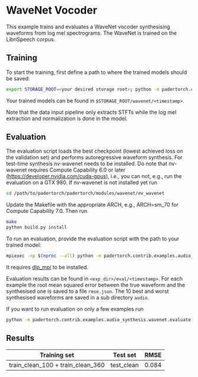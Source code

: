 # WaveNet Vocoder

This example trains and evaluates a WaveNet vocoder synthesising waveforms
from log mel spectrograms. The WaveNet is trained on the LibriSpeech corpus.

## Training
To start the training, first define a path to where the trained models should
be saved:
```bash
export STORAGE_ROOT=<your desired storage root>; python -m padertorch.contrib.examples.audio_synthesis.wavenet.train
```
Your trained models can be found in `$STORAGE_ROOT/wavenet/<timestamp>`.

Note that the data input pipeline only extracts STFTs while the log mel 
extraction and normalization is done in the model.

## Evaluation

The evaluation script loads the best checkpoint (lowest achieved loss on the 
validation set) and performs autoregressive waveform synthesis.
For test-time synthesis nv-wavenet needs to be installed.
Do note that nv-wavenet requires Compute Capability 6.0 or later 
(https://developer.nvidia.com/cuda-gpus), i.e., you can not, e.g., run the 
evaluation on a GTX 980.
If nv-wavenet is not installed yet run
```bash
cd /path/to/padertorch/padertorch/modules/wavenet/nv_wavenet
```
Update the Makefile with the appropriate ARCH, e.g., ARCH=sm_70 for Compute Capability 7.0.
Then run
```bash                  
make                                                                                                                                                         
python build.py install
```

To run an evaluation, provide the evaluation script with the path to your trained model:
```bash
mpiexec -np $(nproc --all) python -m padertorch.contrib.examples.audio_synthesis.wavenet.evaluate with exp_dir=<path/to/trainer/storage_dir>
```
It requires [dlp_mpi](https://github.com/fgnt/dlp_mpi) to be installed.

Evaluation results can be found in `<exp_dir>/eval/<timestamp>`.
For each example the root mean squared error between the true waveform and the 
synthesised one is saved to a file `rmse.json`.
The 10 best and worst synthesised waveforms are saved in a sub directory `audio`.

If you want to run evaluation on only a few examples run
```bash
python -m padertorch.contrib.examples.audio_synthesis.wavenet.evaluate with exp_dir=<path/to/trainer/storage_dir> max_examples=10
```

## Results

| Training set                      | Test set   | RMSE  |
| :-----:                           | :-----:    | :---: |
| train_clean_100 + train_clean_360 | test_clean | 0.084 |
